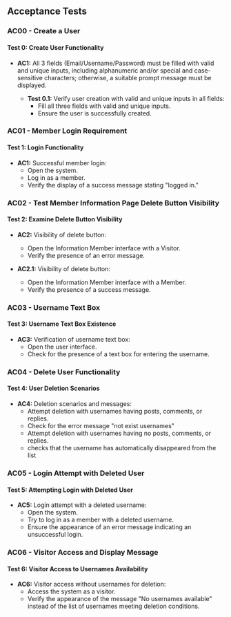 ## Acceptance Tests

### AC00 - Create a User

#### Test 0: Create User Functionality

* **AC1:** All 3 fields (Email/Username/Password) must be filled with valid and unique inputs, including alphanumeric and/or special and case-sensitive characters; otherwise, a suitable prompt message must be displayed.

   - **Test 0.1:** Verify user creation with valid and unique inputs in all fields:
     - Fill all three fields with valid and unique inputs.
     - Ensure the user is successfully created.

### AC01 - Member Login Requirement

#### Test 1: Login Functionality

- **AC1:** Successful member login:
  - Open the system.
  - Log in as a member.
  - Verify the display of a success message stating "logged in."

### AC02 - Test Member Information Page Delete Button Visibility

#### Test 2: Examine Delete Button Visibility

- **AC2:** Visibility of delete button:
  - Open the Information Member interface with a Visitor.
  - Verify the presence of an error message.
  
- **AC2.1:** Visibility of delete button:
  - Open the Information Member interface with a Member.
  - Verify the presence of a success message.

### AC03 - Username Text Box

#### Test 3: Username Text Box Existence

- **AC3:** Verification of username text box:
  - Open the user interface.
  - Check for the presence of a text box for entering the username.

### AC04 - Delete User Functionality

#### Test 4: User Deletion Scenarios

- **AC4:** Deletion scenarios and messages:
  - Attempt deletion with usernames having posts, comments, or replies.
  - Check for the error message "not exist usernames"
  - Attempt deletion with usernames having no posts, comments, or replies.
  - checks that the username has automatically disappeared from the list

### AC05 - Login Attempt with Deleted User

#### Test 5: Attempting Login with Deleted User

- **AC5:** Login attempt with a deleted username:
  - Open the system.
  - Try to log in as a member with a deleted username.
  - Ensure the appearance of an error message indicating an unsuccessful login.

### AC06 - Visitor Access and Display Message

#### Test 6: Visitor Access to Usernames Availability

- **AC6:** Visitor access without usernames for deletion:
  - Access the system as a visitor.
  - Verify the appearance of the message "No usernames available" instead of the list of usernames meeting deletion conditions.
